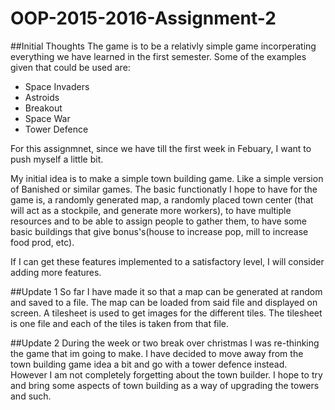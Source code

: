 # OOP-2015-2016-Assignment-2

##Initial Thoughts
The game is to be a relativly simple game incorperating everything we have learned in the first semester.
Some of the examples given that could be used are:
- Space Invaders
- Astroids
- Breakout
- Space War
- Tower Defence

For this assignmnet, since we have till the first week in Febuary, I want to push myself a little bit.

My initial idea is to make a simple town building game. Like a simple version of Banished or similar games.
The basic functionatly I hope to have for the game is, a randomly generated map, a randomly placed town center
(that will act as a stockpile, and generate more workers), to have multiple resources and to be able to assign
people to gather them, to have some basic buildings that give bonus's(house to increase pop, mill to increase
food prod, etc).

If I can get these features implemented to a satisfactory level, I will consider adding more features.

##Update 1
So far I have made it so that a map can be generated at random and saved to a file.
The map can be loaded from said file and displayed on screen.
A tilesheet is used to get images for the different tiles. The tilesheet is one file and each of the tiles is
taken from that file.

##Update 2
During the week or two break over christmas I was re-thinking the game that im going to make. I have decided to 
move away from the town building game idea a bit and go with a tower defence instead. However I am not completely
forgetting about the town builder. I hope to try and bring some aspects of town building as a way of upgrading the
towers and such. 